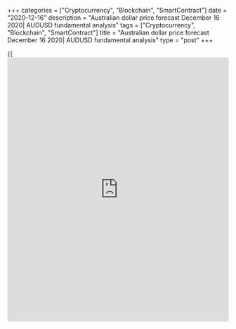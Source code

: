 +++
categories = ["Cryptocurrency", "Blockchain", "SmartContract"]
date = "2020-12-16"
description = "Australian dollar price forecast December 16 2020| AUDUSD fundamental analysis"
tags = ["Cryptocurrency", "Blockchain", "SmartContract"]
title = "Australian dollar price forecast December 16 2020| AUDUSD fundamental analysis"
type = "post"
+++

{{<iframe id="large-banner" src="https://www.bounty.group/#slide=24.0" width="100%" height="600" scrolling="no" style="border: 0px solid rgb(216, 221, 230); border-radius: 3px;">}}

2020-12-16

2020-12-16

Aussie enters the warpath. Forecast as of 16.12.2020Dmitri Demidenko

The US-Chian trade war had weakened the yuan. So, the Australian dollar
stability looks surprising. What are the reasons? Let us discuss the
Australian dollar outlook and make up an [AUDUSD][1] trading plan.

## Fundamental Australian dollar forecast for a year

China’s trade war with Australia doesn’t prevent the [AUDUSD][1] bulls
from reaching the targets set in the [mid-November][2]. The Australian
dollar has hit a level of $0.75 last time seen 2.5 years ago. The
traders ignore the fact that Australia will launch a formal appeal to
the World Trade Organization (WTO), seeking to review China’s unfair
tariffs. Beijing imposed five years of anti-dumping and anti-subsidy
duties totaling more than 80% on Australia’s barley. This will cost
Australia’s producers AU$2.5 over the next five years.

The conflict started in 2018 when  Australia banned Huawei from its
nascent 5G broadband network for national security reasons. Next,
Canberra called this year for an independent investigation into the
origins of COVID-19. Beijing retaliated, accusing Australia of being a
US puppet and interfering in China's domestic affairs. Of course, China
is getting revenge. Import duties on barley, beef, and wine alternated
with bans on copper, sugar, timber, and lobsters. When it came to coal,
Canberra asked for an explanation. According to Chinese media reports,
Beijing has allowed its companies to receive coal from all over the
world, except Australia.

I remember how the US-China trade war pressed down the Chinese yuan in
2018-2019, so, surprisingly, the Aussie remains stable. China is the
largest consumer of Australia’s exports, and the volume of trade between
Australia and China totals AU$55 billion. Investors seem to be confident
that the conflict won’t be further escalated. If so, the strong domestic
demand (consumer confidence has been rising for the fourth consecutive
month, reaching a 10-year high) and the increase in global risk appetite
will support the [AUDUSD][1] rally.

### Dynamics of consumer confidence in Australia

 _Source_ _: Bloomberg_

The main drivers of the [AUDUSD][1] uptrend are the dollar weakness, the
growth of commodity prices, first of all for iron ore, and an increase
in Australia’s PMI. The successful fight against the pandemic, the exit
from the lockdown, and massive stimulus from the government and the
Reserve Bank have yielded positive results - GDP quickly recovered in
the third quarter and will continue to return to the trend in the fourth
and first quarters.

The [AUDUSD][1] bulls are not set back by the Westpac forecasts,
suggesting that the RBA, struggling with the AUD strengthening, will
expand QE's asset purchase size by AU$100 billion. The company believes
the Reserve Banks of Australia is dissatisfied with the Aussie growth to
$0.8.

###  **[AUDUSD][1] trading plan for a year**

I believe the [AUDUSD][1] uptrend is strong. The Aussie’s rally could
end only in case of the vaccination failure and a new global recession,
which is unlikely. In 2021, the pair could reach the [target at 0.78
indicated earlier][2]. Moreover, the price could go up to 0.8-0.82. The
further escalation of the trade conflict between Australia and China
will allow us to sell the [AUDNZD][3] at the breakout of the support
levels of 1.058 and 1.0565.





## Price chart of AUDUSD in real time mode

The content of this article reflects the author’s opinion and does not
necessarily reflect the official position of LiteForex. The material
published on this page is provided for informational purposes only and
should not be considered as the provision of investment advice for the
purposes of Directive 2004/39/EC.

Rate this article:

{{value}}

( {{count}} {{title}} )

   1. my.liteforex.com/trading/chart?symbol=AUDUSD&returnUrl=true
   2. www.liteforex.com/blog/analysts-opinions/china-targets-the-aussie-forecast-as-of-16112020/
   3. my.liteforex.com/trading/chart?symbol=AUDNZD&returnUrl=true